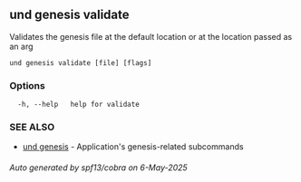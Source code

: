 ## und genesis validate

Validates the genesis file at the default location or at the location passed as an arg

```
und genesis validate [file] [flags]
```

### Options

```
  -h, --help   help for validate
```

### SEE ALSO

* [und genesis](und_genesis.md)	 - Application's genesis-related subcommands

###### Auto generated by spf13/cobra on 6-May-2025

